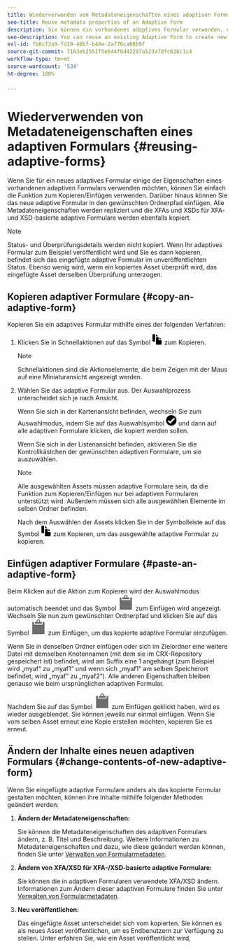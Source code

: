 ```yaml
---
title: Wiederverwenden von Metadateneigenschaften eines adaptiven Formulars
seo-title: Reuse metadata properties of an Adaptive Form
description: Sie können ein vorhandenes adaptives Formular verwenden, um neue adaptive Formulare zu erstellen.
seo-description: You can reuse an existing Adaptive Form to create new Adaptive Forms.
exl-id: fb8cf3a9-fd19-46bf-b40e-2af76ca68b9f
source-git-commit: 7163eb2551f5e644f6d42287a523a7dfc626c1c4
workflow-type: tm+mt
source-wordcount: '534'
ht-degree: 100%

---
```


# Wiederverwenden von Metadateneigenschaften eines adaptiven Formulars {#reusing-adaptive-forms}

Wenn Sie für ein neues adaptives Formular einige der Eigenschaften eines vorhandenen adaptiven Formulars verwenden möchten, können Sie einfach die Funktion zum Kopieren/Einfügen verwenden. Darüber hinaus können Sie das neue adaptive Formular in den gewünschten Ordnerpfad einfügen. Alle Metadateneigenschaften werden repliziert und die XFAs und XSDs für XFA- und XSD-basierte adaptive Formulare werden ebenfalls kopiert.

>[!NOTE]
>
>Status- und Überprüfungsdetails werden nicht kopiert. Wenn Ihr adaptives Formular zum Beispiel veröffentlicht wird und Sie es dann kopieren, befindet sich das eingefügte adaptive Formular im unveröffentlichten Status. Ebenso wenig wird, wenn ein kopiertes Asset überprüft wird, das eingefügte Asset derselben Überprüfung unterzogen.

## Kopieren adaptiver Formulare {#copy-an-adaptive-form}

Kopieren Sie ein adaptives Formular mithilfe eines der folgenden Verfahren:

1. Klicken Sie in Schnellaktionen auf das Symbol ![aem6forms_copy](assets/aem6forms_copy.png) zum Kopieren.

   >[!NOTE]
   >
   >Schnellaktionen sind die Aktionselemente, die beim Zeigen mit der Maus auf eine Miniaturansicht angezeigt werden.

1. Wählen Sie das adaptive Formular aus. Der Auswahlprozess unterscheidet sich je nach Ansicht.

   Wenn Sie sich in der Kartenansicht befinden, wechseln Sie zum Auswahlmodus, indem Sie auf das Auswahlsymbol ![aem6forms_check-circle](assets/aem6forms_check-circle.png) und dann auf alle adaptiven Formulare klicken, die kopiert werden sollen.

   Wenn Sie sich in der Listenansicht befinden, aktivieren Sie die Kontrollkästchen der gewünschten adaptiven Formulare, um sie auszuwählen.

   >[!NOTE]
   >
   >Alle ausgewählten Assets müssen adaptive Formulare sein, da die Funktion zum Kopieren/Einfügen nur bei adaptiven Formularen unterstützt wird. Außerdem müssen sich alle ausgewählten Elemente im selben Ordner befinden.

   Nach dem Auswählen der Assets klicken Sie in der Symbolleiste auf das Symbol ![aem6forms_copy](assets/aem6forms_copy.png) zum Kopieren, um das ausgewählte adaptive Formular zu kopieren.

## Einfügen adaptiver Formulare {#paste-an-adaptive-form}

Beim Klicken auf die Aktion zum Kopieren wird der Auswahlmodus automatisch beendet und das Symbol ![Paste](assets/Smock_Paste_18_N.svg) zum Einfügen wird angezeigt. Wechseln Sie nun zum gewünschten Ordnerpfad und klicken Sie auf das Symbol ![Paste](assets/Smock_Paste_18_N.svg) zum Einfügen, um das kopierte adaptive Formular einzufügen.

Wenn Sie in denselben Ordner einfügen oder sich im Zielordner eine weitere Datei mit demselben Knotennamen (mit dem sie im CRX-Repository gespeichert ist) befindet, wird am Suffix eine 1 angehängt (zum Beispiel wird „myaf“ zu „myaf1“ und wenn sich „myaf1“ am selben Speicherort befindet, wird „myaf“ zu „myaf2“). Alle anderen Eigenschaften bleiben genauso wie beim ursprünglichen adaptiven Formular.

Nachdem Sie auf das Symbol ![Paste](assets/Smock_Paste_18_N.svg) zum Einfügen geklickt haben, wird es wieder ausgeblendet. Sie können jeweils nur einmal einfügen. Wenn Sie vom selben Asset erneut eine Kopie erstellen möchten, kopieren Sie es erneut.

## Ändern der Inhalte eines neuen adaptiven Formulars {#change-contents-of-new-adaptive-form}

Wenn Sie eingefügte adaptive Formulare anders als das kopierte Formular gestalten möchten, können ihre Inhalte mithilfe folgender Methoden geändert werden:

1. **Ändern der Metadateneigenschaften:**

   Sie können die Metadateneigenschaften des adaptiven Formulars ändern, z. B. Titel und Beschreibung. Weitere Informationen zu Metadateneigenschaften und dazu, wie diese geändert werden können, finden Sie unter [Verwalten von Formularmetadaten](manage-form-metadata.md).

1. **Ändern von XFA/XSD für XFA-/XSD-basierte adaptive Formulare:**

   Sie können die in adaptiven Formularen verwendete XFA/XSD ändern. Informationen zum Ändern dieser adaptiven Formulare finden Sie unter [Verwalten von Formularmetadaten](manage-form-metadata.md).

1. **Neu veröffentlichen:**

   Das eingefügte Asset unterscheidet sich vom kopierten. Sie können es als neues Asset veröffentlichen, um es Endbenutzern zur Verfügung zu stellen. Unter <!-- see [Publishing and unpublishing forms](publishing-unpublishing-forms.md) --> erfahren Sie, wie ein Asset veröffentlicht wird,
